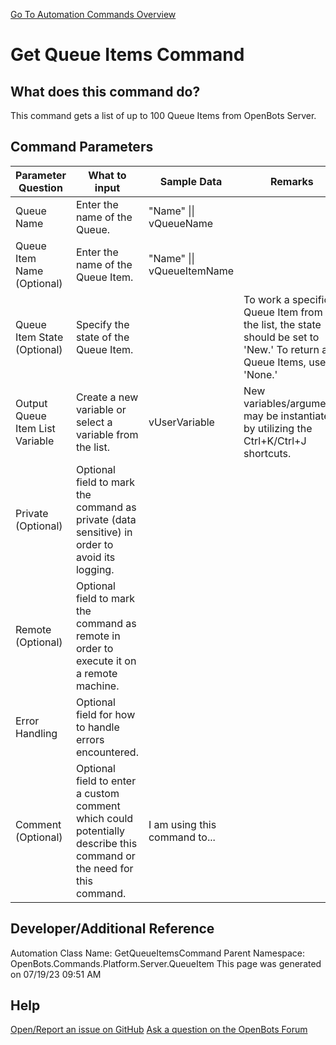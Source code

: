 <!--TITLE: Get Queue Items Command -->
<!-- SUBTITLE: a command in the Platform Commands\Server\Queue Item group. -->
[Go To Automation Commands Overview](/automation-commands)


# Get Queue Items Command


## What does this command do?
This command gets a list of up to 100 Queue Items from OpenBots Server.


## Command Parameters
| Parameter Question   	| What to input  	|  Sample Data 	| Remarks  	|
| ---                    | ---               | ---           | ---       |
|Queue Name|Enter the name of the Queue.|"Name" \|\| vQueueName||
|Queue Item Name (Optional)|Enter the name of the Queue Item.|"Name" \|\| vQueueItemName||
|Queue Item State (Optional)|Specify the state of the Queue Item.||To work a specific Queue Item from the list, the state should be set to 'New.' To return all Queue Items, use 'None.'|
|Output Queue Item List Variable|Create a new variable or select a variable from the list.|vUserVariable|New variables/arguments may be instantiated by utilizing the Ctrl+K/Ctrl+J shortcuts.|
|Private (Optional)|Optional field to mark the command as private (data sensitive) in order to avoid its logging.|||
|Remote (Optional)|Optional field to mark the command as remote in order to execute it on a remote machine.|||
|Error Handling|Optional field for how to handle errors encountered.|||
|Comment (Optional)|Optional field to enter a custom comment which could potentially describe this command or the need for this command.|I am using this command to...||


## Developer/Additional Reference
Automation Class Name: GetQueueItemsCommand
Parent Namespace: OpenBots.Commands.Platform.Server.QueueItem
This page was generated on 07/19/23 09:51 AM


## Help
[Open/Report an issue on GitHub](https://github.com/OpenBotsAI/OpenBots.Studio/issues/new)
[Ask a question on the OpenBots Forum](https://openbots.ai/forums/)
